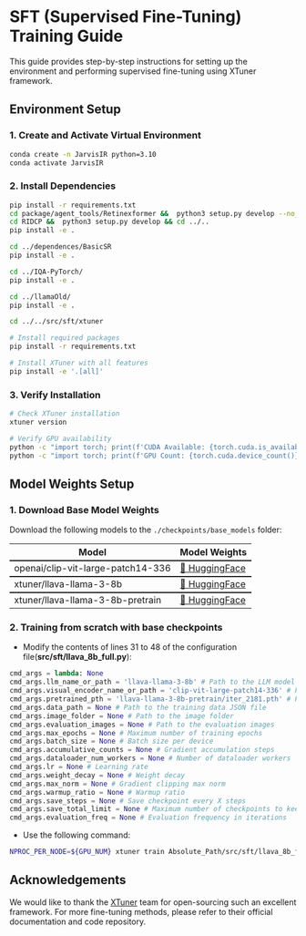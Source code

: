 # SFT (Supervised Fine-Tuning) Training Guide

This guide provides step-by-step instructions for setting up the environment and performing supervised fine-tuning using XTuner framework.

## Environment Setup

### 1. Create and Activate Virtual Environment

```bash
conda create -n JarvisIR python=3.10
conda activate JarvisIR
```

### 2. Install Dependencies

```bash
pip install -r requirements.txt
cd package/agent_tools/Retinexformer &&  python3 setup.py develop --no_cuda_ext && cd ..
cd RIDCP &&  python3 setup.py develop && cd ../..
pip install -e .

cd ../dependences/BasicSR
pip install -e .

cd ../IQA-PyTorch/
pip install -e .

cd ../llamaOld/
pip install -e .

cd ../../src/sft/xtuner

# Install required packages
pip install -r requirements.txt

# Install XTuner with all features
pip install -e '.[all]'
```

### 3. Verify Installation

```bash
# Check XTuner installation
xtuner version

# Verify GPU availability
python -c "import torch; print(f'CUDA Available: {torch.cuda.is_available()}')"
python -c "import torch; print(f'GPU Count: {torch.cuda.device_count()}')"
```

## Model Weights Setup

<!-- ### 1. Create Model Directory Structure -->

<!-- ```bash
# Create directories for models and datasets
cd ..
mkdir -p ./checkpoints/base_models
``` -->

### 1. Download Base Model Weights

Download the following models to the ``./checkpoints/base_models`` folder:
<table>
    <tr>
        <th>Model</th><th>Model Weights</th>
    </tr>
    <tr style="border-top: 2px solid">
        <td>openai/clip-vit-large-patch14-336</td><td><a href="https://huggingface.co/openai/clip-vit-large-patch14-336"> 🤗 HuggingFace</a></td>
    </tr>
    <tr style="border-top: 2px solid">
        <td>xtuner/llava-llama-3-8b</td><td><a href="https://huggingface.co/xtuner/llava-llama-3-8b"> 🤗 HuggingFace</a></td>
    </tr>
    <tr style="border-top: 2px solid">
        <td>xtuner/llava-llama-3-8b-pretrain</td><td><a href="https://huggingface.co/xtuner/llava-llama-3-8b-pretrain"> 🤗 HuggingFace</a></td>
    </tr>
</table>

### 2. Training from scratch with base checkpoints

- Modify the contents of lines 31 to 48 of the configuration file(**src/sft/llava_8b_full.py**):  
``` python
cmd_args = lambda: None
cmd_args.llm_name_or_path = 'llava-llama-3-8b' # Path to the LLM model
cmd_args.visual_encoder_name_or_path = 'clip-vit-large-patch14-336' # Path to the visual encoder model
cmd_args.pretrained_pth = 'llava-llama-3-8b-pretrain/iter_2181.pth' # Path to the pretrained model weights
cmd_args.data_path = None # Path to the training data JSON file
cmd_args.image_folder = None # Path to the image folder
cmd_args.evaluation_images = None # Path to the evaluation images
cmd_args.max_epochs = None # Maximum number of training epochs
cmd_args.batch_size = None # Batch size per device
cmd_args.accumulative_counts = None # Gradient accumulation steps
cmd_args.dataloader_num_workers = None # Number of dataloader workers
cmd_args.lr = None # Learning rate
cmd_args.weight_decay = None # Weight decay
cmd_args.max_norm = None # Gradient clipping max norm
cmd_args.warmup_ratio = None # Warmup ratio
cmd_args.save_steps = None # Save checkpoint every X steps
cmd_args.save_total_limit = None # Maximum number of checkpoints to keep
cmd_args.evaluation_freq = None # Evaluation frequency in iterations
```
- Use the following command:  
```bash
NPROC_PER_NODE=${GPU_NUM} xtuner train Absolute_Path/src/sft/llava_8b_full.py --deepspeed deepspeed_zero2 
```

<!-- ### 3. Training with our pretrained weights

- We provide pretrained JarvisIR model weights on [HuggingFace](https://huggingface.co/LYL1015/JarvisIR/tree/main/pretrained/preview). Put them in your local directory structure (e.g., `./checkpoints/pretrained_models/preview`).
- Modify the contents of lines 31 to 48 of the configuration file(**src/sft/llava_8b_full.py**)
``` python
cmd_args = lambda: None
cmd_args.llm_name_or_path = None # Path to the LLM model
cmd_args.visual_encoder_name_or_path = None # Path to the visual encoder model
cmd_args.pretrained_pth = './checkpoints/pretrained_models/preview' # Path to the pretrained model weights
cmd_args.data_path = None # Path to the training data JSON file
cmd_args.image_folder = None # Path to the image folder
cmd_args.evaluation_images = None # Path to the evaluation images
cmd_args.max_epochs = None # Maximum number of training epochs
cmd_args.batch_size = None # Batch size per device
cmd_args.accumulative_counts = None # Gradient accumulation steps
cmd_args.dataloader_num_workers = None # Number of dataloader workers
cmd_args.lr = None # Learning rate
cmd_args.weight_decay = None # Weight decay
cmd_args.max_norm = None # Gradient clipping max norm
cmd_args.warmup_ratio = None # Warmup ratio
cmd_args.save_steps = None # Save checkpoint every X steps
cmd_args.save_total_limit = None # Maximum number of checkpoints to keep
cmd_args.evaluation_freq = None # Evaluation frequency in iterations
```
- Use the following command: 
```bash
NPROC_PER_NODE=${GPU_NUM} xtuner train Absolute_Path/src/sft/llava_8b_full.py --deepspeed deepspeed_zero2 
``` -->


## Acknowledgements
We would like to thank the [XTuner](https://github.com/InternLM/xtuner) team for open-sourcing such an excellent framework. For more fine-tuning methods, please refer to their official documentation and code repository.



